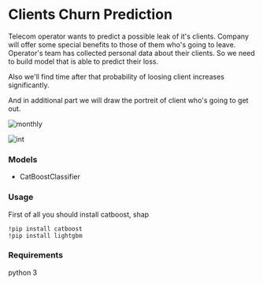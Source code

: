 # Clients Churn Prediction

Telecom operator wants to predict a possible leak of it's clients. Company will offer some special benefits to those of them who's going to leave. Operator's team has collected personal data about their clients. So we need to build model that is able to predict their loss. 

Also we'll find time after that probability of loosing client increases significantly.

And in additional part we will draw the portreit of client who's going to get out.

![monthly](https://user-images.githubusercontent.com/92801594/153714028-a76b1f99-6277-4bd6-b552-6396891ede1b.jpg)

![int](https://user-images.githubusercontent.com/92801594/153714051-273d0626-7a0e-4774-8498-e3f8b1c17a7c.jpg)

### Models
- CatBoostClassifier

### Usage
First of all you should install catboost, shap

```
!pip install catboost
!pip install lightgbm
```

### Requirements

python 3
